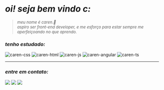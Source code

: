 # *oi! seja bem vindo c:*

> <font size="2">*meu nome é caren.🤎<br>aspiro ser front-end developer, e me esforço para estar sempre me aperfeiçoando no que aprendo.*</font>

### *tenho estudado:*
<div>
<img alt="caren-css" src="https://img.shields.io/badge/CSS3-593527?logo=css3&logoColor=F29F05&style=for-the-badge">
<img alt="caren-html" src="https://img.shields.io/badge/HTML5-593527?logo=html5&logoColor=F29F05&style=for-the-badge">
<img alt="caren-js" src="https://img.shields.io/badge/JavaScript-593527?logo=javascript&logoColor=F29F05&style=for-the-badge">
<img alt="caren-angular" src="https://img.shields.io/badge/Angular-593527?logo=angular&logoColor=F29F05&style=for-the-badge">
<img alt="caren-ts" src="https://img.shields.io/badge/TypeScript-593527?logo=typescript&logoColor=F29F05&style=for-the-badge">
</div>

---

### *entre em contato:*
<div>
<a href="mailto:caren.divino@gmail.com" target="_blank"><img src="https://img.shields.io/badge/-Gmail-593527?style=for-the-badge&logo=gmail&logoColor=F29F05" target="_blank"></a>
<a href="https://www.linkedin.com/in/carendvn/" target="_blank"><img src="https://img.shields.io/badge/-LinkedIn-593527?style=for-the-badge&logo=linkedin&logoColor=F29F05" target="_blank"></a>
<a href="https://www.instagram.com/carendivino/" target="_blank"><img src="https://img.shields.io/badge/-Instagram-593527?style=for-the-badge&logo=instagram&logoColor=F29F05" target="_blank"></a>
</div>

